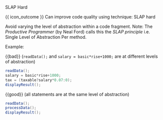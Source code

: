 <span id="title">SLAP Hard</span>

<span id="prereqs"></span>

<span id="outcomes">{{ icon_outcome }} Can improve code quality using technique: SLAP hard </span>

<div id="body">

Avoid varying the level of <trigger trigger="click" for="modal:slap-abstraction">abstraction</trigger> within a code fragment.
Note: The _Productive Programmer_ (by Neal Ford) calls this the _SLAP principle_ i.e. Single Level of Abstraction Per method.

<box>

Example:

{{bad}} (`readData();` and `salary = basic*rise+1000;` are at different levels of abstraction)
```java
readData();
salary = basic*rise+1000;
tax = (taxable?salary*0.07:0);
displayResult();
```

{{good}} (all statements are at the same level of abstraction)
```java
readData();
processData();
displayResult();
```

</box>

<modal title="" id="modal:slap-abstraction">
  <include src="../../../designFundamentals/abstraction/what/unit-inElsewhere-asFlat.md" boilerplate/>
</modal>


</div>

<div id="extras">

<include src="exercises.md" />

</div>